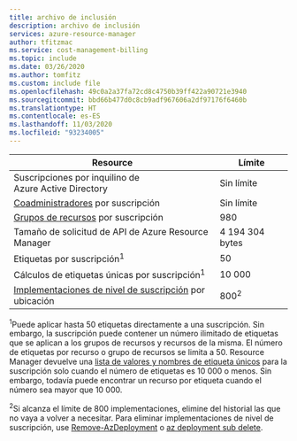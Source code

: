 ```yaml
---
title: archivo de inclusión
description: archivo de inclusión
services: azure-resource-manager
author: tfitzmac
ms.service: cost-management-billing
ms.topic: include
ms.date: 03/26/2020
ms.author: tomfitz
ms.custom: include file
ms.openlocfilehash: 49c0a2a37fa72cd8c4750b39ff422a90721e3940
ms.sourcegitcommit: bbd66b477d0c8cb9adf967606a2df97176f6460b
ms.translationtype: HT
ms.contentlocale: es-ES
ms.lasthandoff: 11/03/2020
ms.locfileid: "93234005"
---
```

| Resource | Límite |
| --- | --- |
| Suscripciones por inquilino de Azure Active Directory | Sin límite |
| [Coadministradores](../articles/cost-management-billing/manage/add-change-subscription-administrator.md) por suscripción |Sin límite |
| [Grupos de recursos](../articles/azure-resource-manager/management/overview.md) por suscripción |980 |
| Tamaño de solicitud de API de Azure Resource Manager |4 194 304 bytes |
| Etiquetas por suscripción<sup>1</sup> |50 |
| Cálculos de etiquetas únicas por suscripción<sup>1</sup> | 10 000 |
| [Implementaciones de nivel de suscripción](../articles/azure-resource-manager/templates/deploy-to-subscription.md) por ubicación | 800<sup>2</sup> |

<sup>1</sup>Puede aplicar hasta 50 etiquetas directamente a una suscripción. Sin embargo, la suscripción puede contener un número ilimitado de etiquetas que se aplican a los grupos de recursos y recursos de la misma. El número de etiquetas por recurso o grupo de recursos se limita a 50. Resource Manager devuelve una [lista de valores y nombres de etiqueta únicos](/rest/api/resources/tags) para la suscripción solo cuando el número de etiquetas es 10 000 o menos. Sin embargo, todavía puede encontrar un recurso por etiqueta cuando el número sea mayor que 10 000.  

<sup>2</sup>Si alcanza el límite de 800 implementaciones, elimine del historial las que no vaya a volver a necesitar. Para eliminar implementaciones de nivel de suscripción, use [Remove-AzDeployment](/powershell/module/az.resources/Remove-AzDeployment) o [az deployment sub delete](/cli/azure/deployment/sub#az-deployment-sub-delete).
